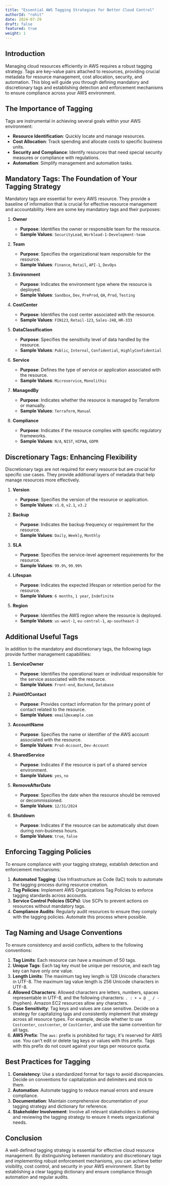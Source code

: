 ```yaml
---
title: "Essential AWS Tagging Strategies for Better Cloud Control"
authorId: "rohit"
date: 2024-07-29
draft: false
featured: true
weight: 1
---
```


## Introduction

Managing cloud resources efficiently in AWS requires a robust tagging strategy. Tags are key-value pairs attached to resources, providing crucial metadata for resource management, cost allocation, security, and automation. This blog will guide you through defining mandatory and discretionary tags and establishing detection and enforcement mechanisms to ensure compliance across your AWS environment.

## The Importance of Tagging

Tags are instrumental in achieving several goals within your AWS environment:

- **Resource Identification**: Quickly locate and manage resources.
- **Cost Allocation**: Track spending and allocate costs to specific business units.
- **Security and Compliance**: Identify resources that need special security measures or compliance with regulations.
- **Automation**: Simplify management and automation tasks.

## Mandatory Tags: The Foundation of Your Tagging Strategy

Mandatory tags are essential for every AWS resource. They provide a baseline of information that is crucial for effective resource management and accountability. Here are some key mandatory tags and their purposes:

1. **Owner**
   - **Purpose**: Identifies the owner or responsible team for the resource.
   - **Sample Values**: `SecurityLead`, `Workload-1-Development-team`

2. **Team**
   - **Purpose**: Specifies the organizational team responsible for the resource.
   - **Sample Values**: `Finance`, `Retail`, `API-1`, `DevOps`

3. **Environment**
   - **Purpose**: Indicates the environment type where the resource is deployed.
   - **Sample Values**: `Sandbox`, `Dev`, `PreProd`, `QA`, `Prod`, `Testing`

4. **CostCenter**
   - **Purpose**: Identifies the cost center associated with the resource.
   - **Sample Values**: `FIN123`, `Retail-123`, `Sales-248`, `HR-333`

5. **DataClassification**
   - **Purpose**: Specifies the sensitivity level of data handled by the resource.
   - **Sample Values**: `Public`, `Internal`, `Confidential`, `HighlyConfidential`

6. **Service**
   - **Purpose**: Defines the type of service or application associated with the resource.
   - **Sample Values**: `Microservice`, `Monolithic`

7. **ManagedBy**
   - **Purpose**: Indicates whether the resource is managed by Terraform or manually.
   - **Sample Values**: `Terraform`, `Manual`

8. **Compliance**
   - **Purpose**: Indicates if the resource complies with specific regulatory frameworks.
   - **Sample Values**: `N/A`, `NIST`, `HIPAA`, `GDPR`

## Discretionary Tags: Enhancing Flexibility

Discretionary tags are not required for every resource but are crucial for specific use cases. They provide additional layers of metadata that help manage resources more effectively.

1. **Version**
   - **Purpose**: Specifies the version of the resource or application.
   - **Sample Values**: `v1.0`, `v2.1`, `v3.2`

2. **Backup**
   - **Purpose**: Indicates the backup frequency or requirement for the resource.
   - **Sample Values**: `Daily`, `Weekly`, `Monthly`

3. **SLA**
   - **Purpose**: Specifies the service-level agreement requirements for the resource.
   - **Sample Values**: `99.9%`, `99.99%`

4. **Lifespan**
   - **Purpose**: Indicates the expected lifespan or retention period for the resource.
   - **Sample Values**: `6 months`, `1 year`, `Indefinite`

5. **Region**
   - **Purpose**: Identifies the AWS region where the resource is deployed.
   - **Sample Values**: `us-west-1`, `eu-central-1`, `ap-southeast-2`

## Additional Useful Tags

In addition to the mandatory and discretionary tags, the following tags provide further management capabilities:

1. **ServiceOwner**
   - **Purpose**: Identifies the operational team or individual responsible for the service associated with the resource.
   - **Sample Values**: `Front-end`, `Backend`, `Database`

2. **PointOfContact**
   - **Purpose**: Provides contact information for the primary point of contact related to the resource.
   - **Sample Values**: `email@example.com`

3. **AccountName**
   - **Purpose**: Specifies the name or identifier of the AWS account associated with the resource.
   - **Sample Values**: `Prod-Account`, `Dev-Account`

4. **SharedService**
   - **Purpose**: Indicates if the resource is part of a shared service environment.
   - **Sample Values**: `yes`, `no`

5. **RemoveAfterDate**
   - **Purpose**: Specifies the date when the resource should be removed or decommissioned.
   - **Sample Values**: `12/31/2024`

6. **Shutdown**
   - **Purpose**: Indicates if the resource can be automatically shut down during non-business hours.
   - **Sample Values**: `true`, `false`


## Enforcing Tagging Policies

To ensure compliance with your tagging strategy, establish detection and enforcement mechanisms:

1. **Automated Tagging**: Use Infrastructure as Code (IaC) tools to automate the tagging process during resource creation.
2. **Tag Policies**: Implement AWS Organizations Tag Policies to enforce tagging standards across accounts.
3. **Service Control Policies (SCPs)**: Use SCPs to prevent actions on resources without mandatory tags.
4. **Compliance Audits**: Regularly audit resources to ensure they comply with the tagging policies. Automate this process where possible.

## Tag Naming and Usage Conventions

To ensure consistency and avoid conflicts, adhere to the following conventions:

1. **Tag Limits**: Each resource can have a maximum of 50 tags.
2. **Unique Tags**: Each tag key must be unique per resource, and each tag key can have only one value.
3. **Length Limits**: The maximum tag key length is 128 Unicode characters in UTF-8. The maximum tag value length is 256 Unicode characters in UTF-8.
4. **Allowed Characters**: Allowed characters are letters, numbers, spaces representable in UTF-8, and the following characters: `. : + = @ _ / -` (hyphen). Amazon EC2 resources allow any characters.
5. **Case Sensitivity**: Tag keys and values are case sensitive. Decide on a strategy for capitalizing tags and consistently implement that strategy across all resource types. For example, decide whether to use `Costcenter`, `costcenter`, or `CostCenter`, and use the same convention for all tags.
6. **AWS Prefix**: The `aws:` prefix is prohibited for tags; it's reserved for AWS use. You can't edit or delete tag keys or values with this prefix. Tags with this prefix do not count against your tags per resource quota.

## Best Practices for Tagging

1. **Consistency**: Use a standardized format for tags to avoid discrepancies. Decide on conventions for capitalization and delimiters and stick to them.
2. **Automation**: Automate tagging to reduce manual errors and ensure compliance.
3. **Documentation**: Maintain comprehensive documentation of your tagging strategy and dictionary for reference.
4. **Stakeholder Involvement**: Involve all relevant stakeholders in defining and reviewing the tagging strategy to ensure it meets organizational needs.

## Conclusion

A well-defined tagging strategy is essential for effective cloud resource management. By distinguishing between mandatory and discretionary tags and implementing robust enforcement mechanisms, you can achieve better visibility, cost control, and security in your AWS environment. Start by establishing a clear tagging dictionary and ensure compliance through automation and regular audits.
